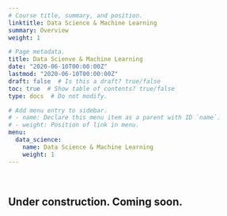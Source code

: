 ```yaml
---
# Course title, summary, and position.
linktitle: Data Science & Machine Learning
summary: Overview
weight: 1

# Page metadata.
title: Data Scienve & Machine Learning
date: "2020-06-10T00:00:00Z"
lastmod: "2020-06-10T00:00:00Z"
draft: false  # Is this a draft? true/false
toc: true  # Show table of contents? true/false
type: docs  # Do not modify.

# Add menu entry to sidebar.
# - name: Declare this menu item as a parent with ID `name`.
# - weight: Position of link in menu.
menu:
  data_science:
    name: Data Science & Machine Learning
    weight: 1
---
```


<br/>


## Under construction. Coming soon.